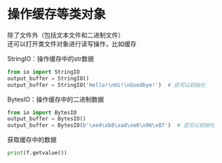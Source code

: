 # 操作缓存等类对象

除了文件外（包括文本文件和二进制文件）  
还可以打开类文件对象进行读写操作，比如缓存

StringIO：操作缓存中的str数据

```python
from io import StringIO
output_buffer = StringIO()
output_buffer = StringIO('Hello!\nHi!\nGoodbye!')  # 还可以初始化
```

BytesIO：操作缓存中的二进制数据

```python
from io import BytesIO
output_buffer = BytesIO()
output_buffer = BytesIO(b'\xe4\xb8\xad\xe6\x96\x87')  # 还可以初始化
```

获取缓存中的数据

```python
print(f.getvalue())
```